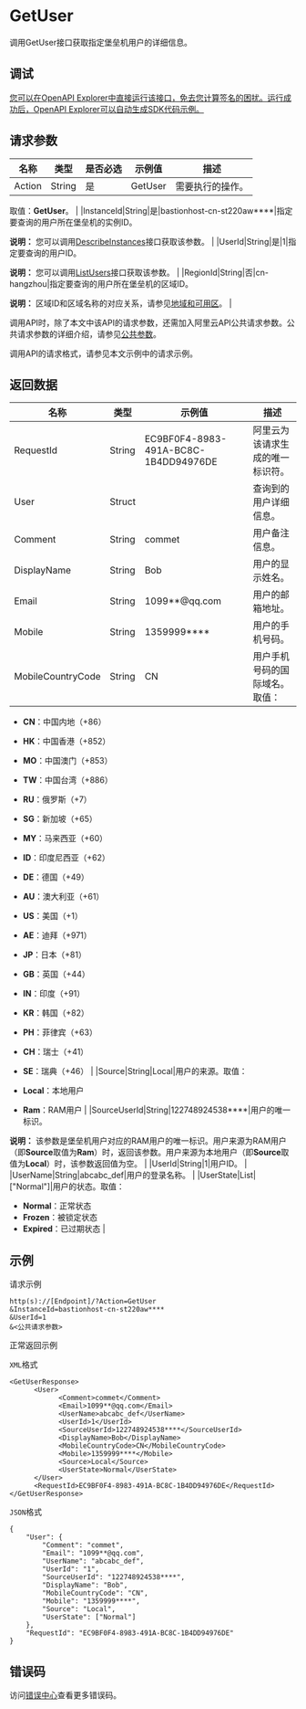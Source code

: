 # GetUser

调用GetUser接口获取指定堡垒机用户的详细信息。

## 调试

[您可以在OpenAPI Explorer中直接运行该接口，免去您计算签名的困扰。运行成功后，OpenAPI Explorer可以自动生成SDK代码示例。](https://api.aliyun.com/#product=Yundun-bastionhost&api=GetUser&type=RPC&version=2019-12-09)

## 请求参数

|名称|类型|是否必选|示例值|描述|
|--|--|----|---|--|
|Action|String|是|GetUser|需要执行的操作。

 取值：**GetUser**。 |
|InstanceId|String|是|bastionhost-cn-st220aw\*\*\*\*|指定要查询的用户所在堡垒机的实例ID。

 **说明：** 您可以调用[DescribeInstances](~~153281~~)接口获取该参数。 |
|UserId|String|是|1|指定要查询的用户ID。

 **说明：** 您可以调用[ListUsers](~~204522~~)接口获取该参数。 |
|RegionId|String|否|cn-hangzhou|指定要查询的用户所在堡垒机的区域ID。

 **说明：** 区域ID和区域名称的对应关系，请参见[地域和可用区](~~40654~~)。 |

调用API时，除了本文中该API的请求参数，还需加入阿里云API公共请求参数。公共请求参数的详细介绍，请参见[公共参数](~~148139~~)。

调用API的请求格式，请参见本文示例中的请求示例。

## 返回数据

|名称|类型|示例值|描述|
|--|--|---|--|
|RequestId|String|EC9BF0F4-8983-491A-BC8C-1B4DD94976DE|阿里云为该请求生成的唯一标识符。 |
|User|Struct| |查询到的用户详细信息。 |
|Comment|String|commet|用户备注信息。 |
|DisplayName|String|Bob|用户的显示姓名。 |
|Email|String|1099\*\*@qq.com|用户的邮箱地址。 |
|Mobile|String|1359999\*\*\*\*|用户的手机号码。 |
|MobileCountryCode|String|CN|用户手机号码的国际域名。取值：

 -   **CN**：中国内地（+86）
-   **HK**：中国香港（+852）
-   **MO**：中国澳门（+853）
-   **TW**：中国台湾（+886）
-   **RU**：俄罗斯（+7）
-   **SG**：新加坡（+65）
-   **MY**：马来西亚（+60）
-   **ID**：印度尼西亚（+62）
-   **DE**：德国（+49）
-   **AU**：澳大利亚（+61）
-   **US**：美国（+1）
-   **AE**：迪拜（+971）
-   **JP**：日本（+81）
-   **GB**：英国（+44）
-   **IN**：印度（+91）
-   **KR**：韩国（+82）
-   **PH**：菲律宾（+63）
-   **CH**：瑞士（+41）
-   **SE**：瑞典（+46） |
|Source|String|Local|用户的来源。取值：

 -   **Local**：本地用户
-   **Ram**：RAM用户 |
|SourceUserId|String|122748924538\*\*\*\*|用户的唯一标识。

 **说明：** 该参数是堡垒机用户对应的RAM用户的唯一标识。用户来源为RAM用户（即**Source**取值为**Ram**）时，返回该参数。用户来源为本地用户（即**Source**取值为**Local**）时，该参数返回值为空。 |
|UserId|String|1|用户ID。 |
|UserName|String|abcabc\_def|用户的登录名称。 |
|UserState|List|\["Normal"\]|用户的状态。取值：

 -   **Normal**：正常状态
-   **Frozen**：被锁定状态
-   **Expired**：已过期状态 |

## 示例

请求示例

```
http(s)://[Endpoint]/?Action=GetUser
&InstanceId=bastionhost-cn-st220aw****
&UserId=1
&<公共请求参数>
```

正常返回示例

`XML`格式

```
<GetUserResponse>
      <User>
            <Comment>commet</Comment>
            <Email>1099**@qq.com</Email>
            <UserName>abcabc_def</UserName>
            <UserId>1</UserId>
            <SourceUserId>122748924538****</SourceUserId>
            <DisplayName>Bob</DisplayName>
            <MobileCountryCode>CN</MobileCountryCode>
            <Mobile>1359999****</Mobile>
            <Source>Local</Source>
            <UserState>Normal</UserState>
      </User>
      <RequestId>EC9BF0F4-8983-491A-BC8C-1B4DD94976DE</RequestId>
</GetUserResponse>
```

`JSON`格式

```
{
	"User": {
		"Comment": "commet",
		"Email": "1099**@qq.com",
		"UserName": "abcabc_def",
		"UserId": "1",
		"SourceUserId": "122748924538****",
		"DisplayName": "Bob",
		"MobileCountryCode": "CN",
		"Mobile": "1359999****",
		"Source": "Local",
		"UserState": ["Normal"]
	},
	"RequestId": "EC9BF0F4-8983-491A-BC8C-1B4DD94976DE"
}
```

## 错误码

访问[错误中心](https://error-center.alibabacloud.com/status/product/Yundun-bastionhost)查看更多错误码。

